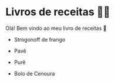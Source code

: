 # Livros de receitas :man_cook:

Olá! Bem vindo ao meu livro de receitas :wave:

- Strogonoff de frango
  
- Pavê
- Purê
- Bolo de Cenoura
